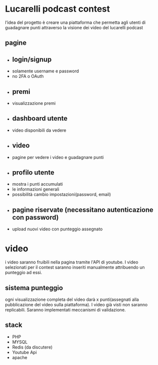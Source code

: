 
# Lucarelli podcast contest

l’idea del progetto è creare una piattaforma che permetta agli utenti di guadagnare punti attraverso la visione dei video del lucarelli podcast





## pagine

- ## login/signup
- solamente username e password
- no 2FA o OAuth
- ## premi
- visualizzazione premi
- ## dashboard utente
- video disponibili da vedere
- ## video
- pagine per vedere i video e guadagnare punti
- ## profilo utente
- mostra i punti accumulati
- le informazioni generali
- possibilità cambio impostazioni(password, email)
- ## pagine riservate (necessitano autenticazione con password)
- upload nuovi video con punteggio assegnato

# video
i video saranno fruibili nella pagina tramite l'API di youtube. I video selezionati per il contest saranno inseriti manualmente attribuendo un punteggio ad essi.


## sistema punteggio
ogni visualizzazione completa del video darà x punti(assegnati alla pubblicazione del video sulla piattaforma). I video già visti non saranno replicabili.
Saranno implementati meccanismi di validazione. 

## stack
* PHP
* MYSQL
* Redis (da discutere)
* Youtube Api
* apache
